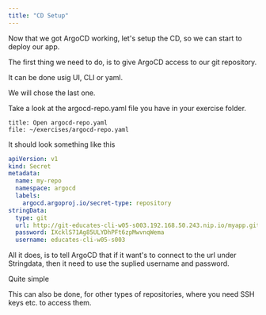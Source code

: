```yaml
---
title: "CD Setup"
---
```

Now that we got ArgoCD working, let's setup the CD, so we can start to deploy our app.

The first thing we need to do, is to give ArgoCD access to our git repository.

It can be done usig UI, CLI or yaml. 

We will chose the last one.

Take a look at the argocd-repo.yaml file you have in your exercise folder.

```editor:open-file
title: Open argocd-repo.yaml
file: ~/exercises/argocd-repo.yaml
```
It should look something like this

```yaml
apiVersion: v1
kind: Secret
metadata:
  name: my-repo
  namespace: argocd
  labels:
    argocd.argoproj.io/secret-type: repository
stringData:
  type: git
  url: http://git-educates-cli-w05-s003.192.168.50.243.nip.io/myapp.git
  password: IXcklS71Ag85ULYDhPFt6zpMwvnqWema
  username: educates-cli-w05-s003
```

All it does, is to tell ArgoCD that if it want's to connect to the url under Stringdata, then it need to use the suplied username and password.

Quite simple

This can also be done, for other types of repositories, where you need SSH keys etc. to access them.

